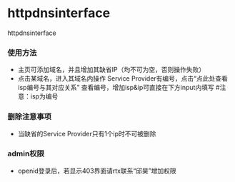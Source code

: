 # httpdnsinterface
httpdnsinterface

### 使用方法
* 主页可添加域名，并且增加其缺省IP（均不可为空，否则操作失败）
* 点击某域名，进入其域名内操作
  Service Provider有编号，点击“点此处查看isp编号与其对应关系”
  查看编号，增加isp&ip可直接在下方input内填写
#注意：isp为编号

### 删除注意事项
* 当缺省的Service Provider只有1个ip时不可被删除

### admin权限
* openid登录后，若显示403界面请rtx联系“邱昊”增加权限
